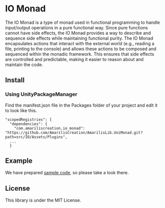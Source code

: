 # IO Monad
The IO Monad is a type of monad used in functional programming to handle input/output operations in a pure functional way. Since pure functions cannot have side effects, the IO Monad provides a way to describe and sequence side effects while maintaining functional purity. The IO Monad encapsulates actions that interact with the external world (e.g., reading a file, printing to the console) and allows these actions to be composed and sequenced within the monadic framework. This ensures that side effects are controlled and predictable, making it easier to reason about and maintain the code.

## Install
### Using UnityPackageManager
Find the manifest.json file in the Packages folder of your project and edit it to look like this.
```
"scopedRegistries": [
  "dependencies": {
    "com.amariliscreation.io_monad": "https://github.com/AmarilisCreation/AmarilisLib.UniMonad.git?path=src/IO/Assets/Plugins",
  ...
  }
```

## Example
We have prepared [sample code](https://github.com/AmarilisCreation/AmarilisLib.UniMonad/tree/master/src/IO/Assets/IOMonadExample.cs), so please take a look there.

## License
This library is under the MIT License.